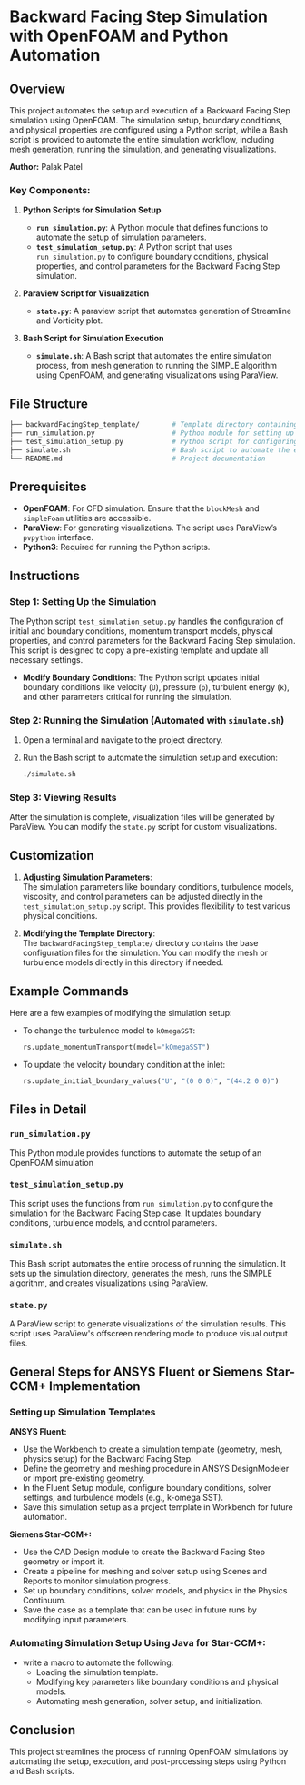 # Backward Facing Step Simulation with OpenFOAM and Python Automation

## Overview
This project automates the setup and execution of a Backward Facing Step simulation using OpenFOAM. The simulation setup, boundary conditions, and physical properties are configured using a Python script, while a Bash script is provided to automate the entire simulation workflow, including mesh generation, running the simulation, and generating visualizations.

**Author:** Palak Patel

### Key Components:
1. **Python Scripts for Simulation Setup**
   - **`run_simulation.py`**: A Python module that defines functions to automate the setup of simulation parameters.
   - **`test_simulation_setup.py`**: A Python script that uses `run_simulation.py` to configure boundary conditions, physical properties, and control parameters for the Backward Facing Step simulation.

2. **Paraview Script for Visualization**
    - **`state.py`**: A paraview script that automates generation of Streamline and Vorticity plot.

3. **Bash Script for Simulation Execution**
   - **`simulate.sh`**: A Bash script that automates the entire simulation process, from mesh generation to running the SIMPLE algorithm using OpenFOAM, and generating visualizations using ParaView.

## File Structure

```bash
├── backwardFacingStep_template/        # Template directory containing base OpenFOAM setup
├── run_simulation.py                   # Python module for setting up the simulation
├── test_simulation_setup.py            # Python script for configuring simulation parameters
├── simulate.sh                         # Bash script to automate the entire simulation
└── README.md                           # Project documentation
```

## Prerequisites

- **OpenFOAM**: For CFD simulation. Ensure that the `blockMesh` and `simpleFoam` utilities are accessible.
- **ParaView**: For generating visualizations. The script uses ParaView’s `pvpython` interface.
- **Python3**: Required for running the Python scripts.
  

## Instructions

### Step 1: Setting Up the Simulation
The Python script `test_simulation_setup.py` handles the configuration of initial and boundary conditions, momentum transport models, physical properties, and control parameters for the Backward Facing Step simulation. This script is designed to copy a pre-existing template and update all necessary settings.

- **Modify Boundary Conditions**: The Python script updates initial boundary conditions like velocity (`U`), pressure (`p`), turbulent energy (`k`), and other parameters critical for running the simulation.

### Step 2: Running the Simulation (Automated with `simulate.sh`)

1. Open a terminal and navigate to the project directory.

2. Run the Bash script to automate the simulation setup and execution:
   ```bash
   ./simulate.sh
   ```

### Step 3: Viewing Results
After the simulation is complete, visualization files will be generated by ParaView. You can modify the `state.py` script for custom visualizations.

## Customization

1. **Adjusting Simulation Parameters**:  
   The simulation parameters like boundary conditions, turbulence models, viscosity, and control parameters can be adjusted directly in the `test_simulation_setup.py` script. This provides flexibility to test various physical conditions.

2. **Modifying the Template Directory**:  
   The `backwardFacingStep_template/` directory contains the base configuration files for the simulation. You can modify the mesh or turbulence models directly in this directory if needed.

## Example Commands
Here are a few examples of modifying the simulation setup:
- To change the turbulence model to `kOmegaSST`:
  ```python
  rs.update_momentumTransport(model="kOmegaSST")
  ```
- To update the velocity boundary condition at the inlet:
  ```python
  rs.update_initial_boundary_values("U", "(0 0 0)", "(44.2 0 0)")
  ```

## Files in Detail

### `run_simulation.py`
This Python module provides functions to automate the setup of an OpenFOAM simulation

### `test_simulation_setup.py`
This script uses the functions from `run_simulation.py` to configure the simulation for the Backward Facing Step case. It updates boundary conditions, turbulence models, and control parameters.

### `simulate.sh`
This Bash script automates the entire process of running the simulation. It sets up the simulation directory, generates the mesh, runs the SIMPLE algorithm, and creates visualizations using ParaView.

### `state.py`
A ParaView script to generate visualizations of the simulation results. This script uses ParaView's offscreen rendering mode to produce visual output files.

## General Steps for ANSYS Fluent or Siemens Star-CCM+ Implementation
### Setting up Simulation Templates

**ANSYS Fluent:**

- Use the Workbench to create a simulation template (geometry, mesh, physics setup) for the Backward Facing Step.
- Define the geometry and meshing procedure in ANSYS DesignModeler or import pre-existing geometry.
- In the Fluent Setup module, configure boundary conditions, solver settings, and turbulence models (e.g., k-omega SST).
- Save this simulation setup as a project template in Workbench for future automation.

**Siemens Star-CCM+:**

- Use the CAD Design module to create the Backward Facing Step geometry or import it.
- Create a pipeline for meshing and solver setup using Scenes and Reports to monitor simulation progress.
- Set up boundary conditions, solver models, and physics in the Physics Continuum.
- Save the case as a template that can be used in future runs by modifying input parameters.

### Automating Simulation Setup Using Java for Star-CCM+:

- write a macro to automate the following:
    - Loading the simulation template.
    - Modifying key parameters like boundary conditions and physical models.
    - Automating mesh generation, solver setup, and initialization.


## Conclusion

This project streamlines the process of running OpenFOAM simulations by automating the setup, execution, and post-processing steps using Python and Bash scripts.

